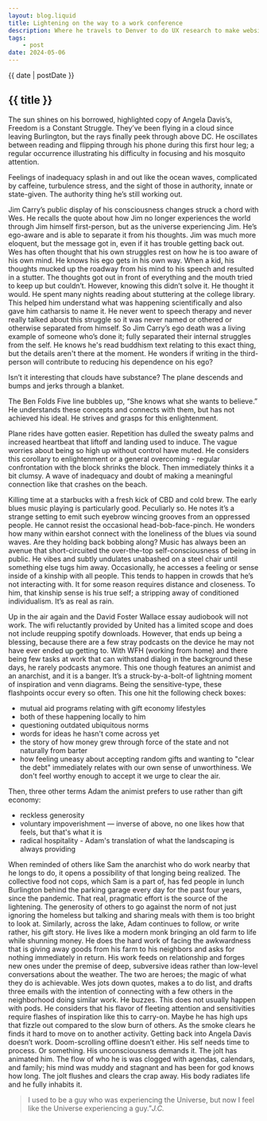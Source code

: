 ```yaml
---
layout: blog.liquid
title: Lightening on the way to a work conference
description: Where he travels to Denver to do UX research to make websites better
tags:
    - post
date: 2024-05-06
---
```



<section class="hero">
    <time class="meta-date" datetime="{{ date | postDate }}">{{ date | postDate }}</time>
    <h1>{{ title }} </h1>
    <p></p>

</section>

<section>


The sun shines on his borrowed, highlighted copy of Angela Davis’s, Freedom is a Constant Struggle. They’ve been flying in a cloud since leaving Burlington, but the rays finally peek through above DC. He oscillates between reading and flipping through his phone during this first hour leg; a regular occurrence illustrating his difficulty in focusing and his mosquito attention. 

Feelings of inadequacy splash in and out like the ocean waves, complicated by caffeine, turbulence stress, and the sight of those in authority, innate or state-given. The authority thing he’s still working out. 

Jim Carry’s public display of his consciousness changes struck a chord with Wes. He recalls the quote about how Jim no longer experiences the world through Jim himself first-person, but as the universe experiencing Jim. He’s ego-aware and is able to separate it from his thoughts. Jim was much more eloquent, but the message got in, even if it has trouble getting back out. Wes has often thought that his own struggles rest on how he is too aware of his own mind. He knows his ego gets in his own way. When a kid, his thoughts mucked up the roadway from his mind to his speech and resulted in a stutter. The thoughts got out in front of everything and the mouth tried to keep up but couldn’t. However, knowing this didn’t solve it. He thought it would. He spent many nights reading about stuttering at the college library. This helped him understand what was happening scientifically and also gave him catharsis to name it. He never went to speech therapy and never really talked about this struggle so it was never named or othered or otherwise separated from himself. So Jim Carry’s ego death was a living example of someone who’s done it; fully separated their internal struggles from the self. He knows he's read buddhism text relating to this exact thing, but the details aren't there at the moment. He wonders if writing in the third-person will contribute to reducing his dependence on his ego? 


Isn’t it interesting that clouds have substance? The plane descends and bumps and jerks through a blanket. 

The Ben Folds Five line bubbles up, “She knows what she wants to believe.” He understands these concepts and connects with them, but has not achieved his ideal. He strives and grasps for this enlightenment. 

Plane rides have gotten easier. Repetition has dulled the sweaty palms and increased heartbeat that liftoff and landing used to induce. The vague worries about being so high up without control have muted. He considers this corollary to enlightenment or a general overcoming - regular confrontation with the block shrinks the block. Then immediately thinks it a bit clumsy. A wave of inadequacy and doubt of making a meaningful connection like that crashes on the beach. 

Killing time at a starbucks with a fresh kick of CBD and cold brew. The early blues music playing is particularly good. Peculiarly so. He notes it’s a strange setting to emit such eyebrow wincing grooves from an oppressed people. He cannot resist the occasional head-bob-face-pinch. He wonders how many within earshot connect with the loneliness of the blues via sound waves. Are they holding back bobbing along? Music has always been an avenue that short-circuited the over-the-top self-consciousness of being in public. He vibes and subtly undulates unabashed on a steel chair until something else tugs him away. Occasionally, he accesses a feeling or sense inside of a kinship with all people. This tends to happen in crowds that he’s not interacting with. It for some reason requires distance and closeness. To him, that kinship sense is his true self; a stripping away of conditioned individualism. It’s as real as rain. 

Up in the air again and the David Foster Wallace essay audiobook will not work. The wifi reluctantly provided by United has a limited scope and does not include reupping spotify downloads. However, that ends up being a blessing, because there are a few stray podcasts on the device he may not have ever ended up getting to. With WFH (working from home) and there being few tasks at work that can withstand dialog in the background these days, he rarely podcasts anymore. This one though features an animist and an anarchist, and it is a banger. It’s a struck-by-a-bolt-of lightning moment of inspiration and venn diagrams. Being the sensitive-type, these flashpoints occur every so often. This one hit the following check boxes:

- mutual aid programs relating with gift economy lifestyles
- both of these happening locally to him
- questioning outdated ubiquitous norms 
- words for ideas he hasn't come across yet
- the story of how money grew through force of the state and not naturally from barter
- how feeling uneasy about accepting random gifts and wanting to "clear the debt" immediately relates with our own sense of unworthiness. We don't feel worthy enough to accept it we urge to clear the air.

Then, three other terms Adam the animist prefers to use rather than gift economy: 
- reckless generosity
- voluntary impoverishment — inverse of above, no one likes how that feels, but that's what it is
- radical hospitality - Adam's translation of what the landscaping is always providing


When reminded of others like Sam the anarchist who do work nearby that he longs to do, it opens a possibility of that longing being realized. The collective food not cops, which Sam is a part of, has fed people in lunch Burlington behind the parking garage every day for the past four years, since the pandemic. That real, pragmatic effort is the source of the lightening. The generosity of others to go against the norm of not just ignoring the homeless but talking and sharing meals with them is too bright to look at. Similarly, across the lake, Adam continues to follow, or write rather, his gift story. He lives like a modern monk bringing an old farm to life while shunning money. He does the hard work of facing the awkwardness that is giving away goods from his farm to his neighbors and asks for nothing immediately in return. His work feeds on relationship and forges new ones under the premise of deep, subversive ideas rather than low-level conversations about the weather. The two are heroes; the magic of what they do is achievable. Wes jots down quotes, makes a to do list, and drafts three emails with the intention of connecting with a few others in the neighborhood doing similar work. He buzzes. This does not usually happen with pods. He considers that his flavor of fleeting attention and sensitivities require flashes of inspiration like this to carry-on. Maybe he has high ups that fizzle out compared to the slow burn of others. As the smoke clears he finds it hard to move on to another activity. Getting back into Angela Davis doesn’t work. Doom-scrolling offline doesn’t either. His self needs time to process. Or something. His unconsciousness demands it. The jolt has animated him. The flow of who he is was clogged with agendas, calendars, and family; his mind was muddy and stagnant and has been for god knows how long. The jolt flushes and clears the crap away. His body radiates life and he fully inhabits it. 


<blockquote>
    <p>I used to be a guy who was experiencing the Universe, but now I feel like the Universe experiencing a guy.”<cite>J.C.</cite></p>
</blockquote>
